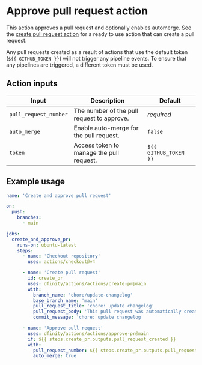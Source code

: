 # Approve pull request action

This action approves a pull request and optionally enables automerge. See the [create pull request action](../create-pr/README.md) for a ready to use action that can create a pull request.

Any pull requests created as a result of actions that use the default token (`${{ GITHUB_TOKEN }}`) will not trigger any pipeline events. To ensure that any pipelines are triggered, a different token must be used.

## Action inputs

| Input                 | Description                                | Default               |
| --------------------- | ------------------------------------------ | --------------------- |
| `pull_request_number` | The number of the pull request to approve. | _required_            |
| `auto_merge`          | Enable auto-merge for the pull request.    | `false`               |
| `token`               | Access token to manage the pull request.   | `${{ GITHUB_TOKEN }}` |

## Example usage

```yaml
name: 'Create and approve pull request'

on:
  push:
    branches:
      - main

jobs:
  create_and_approve_pr:
    runs-on: ubuntu-latest
    steps:
      - name: 'Checkout repository'
        uses: actions/checkout@v4

      - name: 'Create pull request'
        id: create_pr
        uses: dfinity/actions/actions/create-pr@main
        with:
          branch_name: 'chore/update-changelog'
          base_branch_name: 'main'
          pull_request_title: 'chore: update changelog'
          pull_request_body: 'This pull request was automatically created by a GitHub Action to update changelogs.'
          commit_message: 'chore: update changelog'

      - name: 'Approve pull request'
        uses: dfinity/actions/actions/approve-pr@main
        if: ${{ steps.create_pr.outputs.pull_request_created }}
        with:
          pull_request_number: ${{ steps.create_pr.outputs.pull_request_number }}
          auto_merge: true
```
